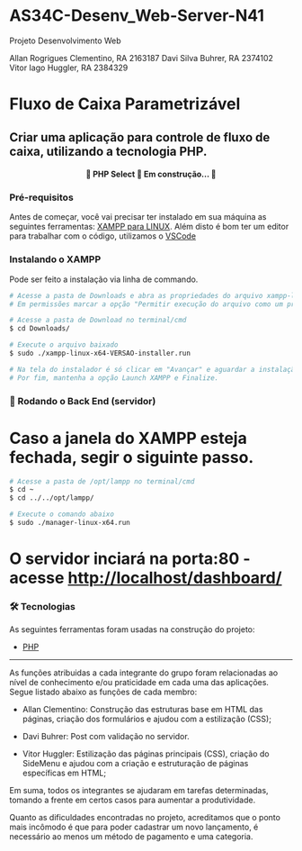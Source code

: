 # AS34C-Desenv_Web-Server-N41
Projeto Desenvolvimento Web

Allan Rogrigues Clementino, RA 2163187
Davi Silva Buhrer, 	    RA 2374102
Vitor Iago Huggler, 	    RA 2384329

# Fluxo de Caixa Parametrizável

## Criar uma aplicação para controle de fluxo de caixa, utilizando a tecnologia PHP.

<h4 align="center"> 
	🚧  PHP Select 🚀 Em construção...  🚧
</h4>

### Pré-requisitos

Antes de começar, você vai precisar ter instalado em sua máquina as seguintes ferramentas:
[XAMPP para LINUX](https://www.apachefriends.org/pt_br/download_success.html).
Além disto é bom ter um editor para trabalhar com o código, utilizamos o [VSCode](https://code.visualstudio.com/)

### Instalando o XAMPP

Pode ser feito a instalação via linha de commando.

```bash
# Acesse a pasta de Downloads e abra as propriedades do arquivo xampp-linux-VERSAO-installer.
# Em permissões marcar a opção "Permitir execução do arquivo como um programa"

# Acesse a pasta de Download no terminal/cmd
$ cd Downloads/

# Execute o arquivo baixado
$ sudo ./xampp-linux-x64-VERSAO-installer.run

# Na tela do instalador é só clicar em "Avançar" e aguardar a instalação.
# Por fim, mantenha a opção Launch XAMPP e Finalize.
```

### 🎲 Rodando o Back End (servidor)

# Caso a janela do XAMPP esteja fechada, segir o siguinte passo.

```bash
# Acesse a pasta de /opt/lampp no terminal/cmd
$ cd ~
$ cd ../../opt/lampp/

# Execute o comando abaixo
$ sudo ./manager-linux-x64.run
```

# O servidor inciará na porta:80 - acesse <http://localhost/dashboard/>

### 🛠 Tecnologias

As seguintes ferramentas foram usadas na construção do projeto:

- [PHP](https://www.php.net/)

----------------------------------------------------------------------------------------------------------

As funções atribuidas a cada integrante do grupo foram relacionadas ao nível de conhecimento e/ou praticidade em cada uma das aplicações. Segue listado abaixo as funções de cada membro:

- Allan Clementino: Construção das estruturas base em HTML das páginas, criação dos formulários e ajudou com a estilização (CSS);

- Davi Buhrer: Post com validação no servidor.

- Vitor Huggler: Estilização das páginas principais (CSS), criação do SideMenu e ajudou com a criação e estruturação de páginas específicas em HTML;

Em suma, todos os integrantes se ajudaram em tarefas determinadas, tomando a frente em certos casos para aumentar a produtividade.

Quanto as dificuldades encontradas no projeto, acreditamos que o ponto mais incômodo é que para poder cadastrar um novo lançamento, é necessário ao menos um método de pagamento e uma categoria.
